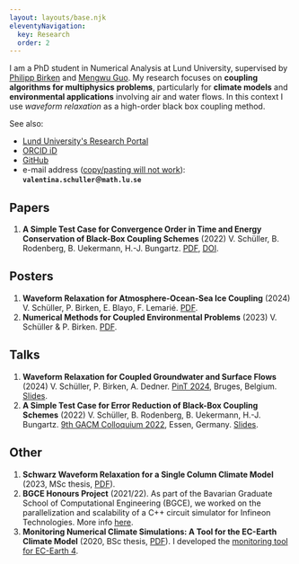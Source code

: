```yaml
---
layout: layouts/base.njk
eleventyNavigation:
  key: Research
  order: 2
---
```


I am a PhD student in Numerical Analysis at Lund University, supervised by [Philipp Birken](https://www.maths.lu.se/staff/philipp-birken) and [Mengwu Guo](https://www.mengwuguo.com/). My research focuses on **coupling algorithms for multiphysics problems**, particularly for **climate models** and **environmental applications** involving air and water flows. In this context I use *waveform relaxation* as a high-order black box coupling method.

See also:
- [Lund University's Research Portal](https://portal.research.lu.se/en/persons/valentina-schueller)
- [ORCID iD](https://orcid.org/0000-0002-4579-4217)
- [GitHub](https://github.com/valentinaschueller)
- e-mail address ([copy/pasting will not work](https://lea.verou.me/blog/2009/11/yet-another-email-hiding-technique/)): </br> **`valentina.schuller＠math.lu․se`**


## Papers

1. **A Simple Test Case for Convergence Order in Time and Energy Conservation of Black-Box Coupling Schemes** (2022)
V. Schüller, B. Rodenberg, B. Uekermann, H.-J. Bungartz. [PDF](upload/2022_oscillator_paper.pdf), [DOI](https://doi.org/10.23967/wccm-apcom.2022.038).

## Posters

1. **Waveform Relaxation for Atmosphere-Ocean-Sea Ice Coupling** (2024)
V. Schüller, P. Birken, E. Blayo, F. Lemarié. [PDF](upload/2024_pasc_poster.pdf).
2. **Numerical Methods for Coupled Environmental Problems** (2023)
V. Schüller & P. Birken. [PDF](upload/2023_essence_poster.pdf).

## Talks

1. **Waveform Relaxation for Coupled Groundwater and Surface Flows** (2024)
V. Schüller, P. Birken, A. Dedner. [PinT 2024](https://parallel-in-time.org/events/13th-pint-workshop/), Bruges, Belgium. [Slides](upload/2024-02-06-pint_slides.pdf).
2. **A Simple Test Case for Error Reduction of Black-Box Coupling Schemes** (2022)
V. Schüller, B. Rodenberg, B. Uekermann, H.-J. Bungartz. [9th GACM Colloquium 2022](https://colloquia.gacm.de/organisation), Essen, Germany. [Slides](upload/2022-09-22-gacm_slides.pdf).


## Other

1. **Schwarz Waveform Relaxation for a Single Column Climate Model** (2023, MSc thesis, [PDF](upload/2023_msc-thesis.pdf)).
2. **BGCE Honours Project** (2021/22). As part of the Bavarian Graduate School of Computational Engineering (BGCE), we worked on the parallelization and scalability of a C++ circuit simulator for Infineon Technologies. More info [here](https://www.bgce.de/curriculum/projects/parallel-nonlinear-solvers-for-integrated-circuits-simulation/).
3. **Monitoring Numerical Climate Simulations: A Tool for the EC-Earth Climate Model** (2020, BSc thesis, [PDF](upload/2020_bsc-thesis.pdf)). I developed the [monitoring tool for EC-Earth 4](https://ec-earth-4-docs.readthedocs.io/en/latest/monitoring/main.html).  
